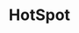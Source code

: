 ---
layout: none
title: HotSpot
description: Easily practice social distancing by seeing the busiest crowds in town - and avoiding them
redirect: https://github.com/ricky-ma/HotSpot
img:
importance: 2
category: fun
---
